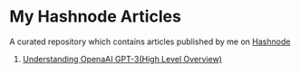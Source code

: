 # My Hashnode Articles
A curated repository which contains articles published by me on [Hashnode](https://hashnode.com/@Abhishekrp2002)  
1. [Understanding OpenaAI GPT-3(High Level Overview)](https://github.com/AbhishekRP2002/Hashnode-Articles/blob/main/cl705r34100u9s8nv0mshd6l0.md1)
